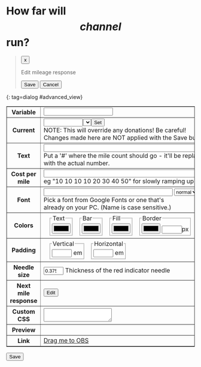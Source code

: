 # How far will $$channel$$ run?

> <button type=button class=dialog_cancel>x</button>
>
> Edit mileage response <code id=cmdname></code>
>
> <div id=command_details></div>
>
> <p><button type=button id=save_advanced>Save</button> <button type=button class=dialog_close>Cancel</button></p>
>
{: tag=dialog #advanced_view}

<style>
input[type=number] {width: 4em;}
.preview-frame {
	border: 1px solid black;
	padding: 4px;
}
.preview-bg {padding: 6px;}
#preview div {width: 33%;}
#preview div:nth-of-type(2) {text-align: center;}
#preview div:nth-of-type(3) {text-align: right;}

.optionset {display: flex; padding: 0.125em 0;}
.optionset fieldset {padding: 0.25em; margin-left: 1em;}
</style>

<table border=1>
<tr><th>Variable</th><td><input size=20 name=varname></td></tr>
<tr><th>Current</th><td><input size=10 name=currentval><select name=milepicker></select><button type=button id=setval>Set</button><br>
	NOTE: This will override any donations! Be careful!
	<br>Changes made here are NOT applied with the Save button.
</td></tr>
<tr><th>Text</th><td><input size=60 name=text><br>Put a '#' where the mile count should go - it'll be replaced<br>with the actual number.</td></tr>
<tr><th>Cost per mile</th><td><input size=60 name=thresholds><br>eg "10 10 10 10 20 30 40 50" for slowly ramping up costs</td></tr>
<tr><th>Font</th><td>
	<input size=40 name=font>
	<select name=fontweight><option>normal</option><option>bold</option></select>
	<input name=fontsize type=number value=16><br>
	Pick a font from Google Fonts or one that's<br>
	already on your PC. (Name is case sensitive.)
</td></tr>
<tr><th>Colors</th><td><div class=optionset>
	<fieldset><legend>Text</legend><input type=color name=color></fieldset>
	<fieldset><legend>Bar</legend><input type=color name=barcolor></fieldset>
	<fieldset><legend>Fill</legend><input type=color name=fillcolor></fieldset>
	<fieldset><legend>Border</legend><input type=color name=bordercolor> <input type=number name=borderwidth>px</fieldset>
</div></td></tr>
<tr><th>Padding</th><td><div class=optionset>
	<fieldset><legend>Vertical</legend><input type=number name=padvert min=0 max=2 step=0.005> em</fieldset>
	<fieldset><legend>Horizontal</legend><input type=number name=padhoriz min=0 max=2 step=0.005> em</fieldset>
</div></td></tr>
<tr><th>Needle size</th><td><input type=number name=needlesize min=0 max=1 step=0.005 value=0.375> Thickness of the red indicator needle</td></tr>
<tr><th>Next mile response</th><td><code id=responsetxt></code> <button class=advview data-cmd=nextmile>Edit</button></td></tr>
<tr><th>Custom CSS</th><td><textarea name=css></textarea></td></tr>
<tr><th>Preview</th><td><div id=preview class=preview></div></td></tr>
<tr><th>Link</th><td><a href="monitors?view=$$nonce$$" class=monitorlink>Drag me to OBS</a></td></tr>
</table>
<input type=submit value=Save>

<script type=module src="$$static||noobsrun.js$$"></script>
<script type=module src="$$static||commands.js$$"></script>
